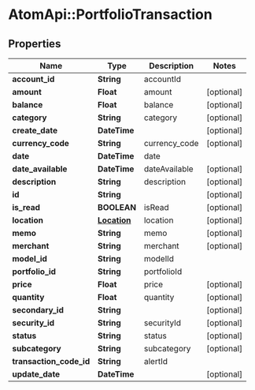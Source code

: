 # AtomApi::PortfolioTransaction

## Properties
Name | Type | Description | Notes
------------ | ------------- | ------------- | -------------
**account_id** | **String** | accountId | 
**amount** | **Float** | amount | [optional] 
**balance** | **Float** | balance | [optional] 
**category** | **String** | category | [optional] 
**create_date** | **DateTime** |  | [optional] 
**currency_code** | **String** | currency_code | [optional] 
**date** | **DateTime** | date | 
**date_available** | **DateTime** | dateAvailable | [optional] 
**description** | **String** | description | [optional] 
**id** | **String** |  | [optional] 
**is_read** | **BOOLEAN** | isRead | [optional] 
**location** | [**Location**](Location.md) | location | [optional] 
**memo** | **String** | memo | [optional] 
**merchant** | **String** | merchant | [optional] 
**model_id** | **String** | modelId | 
**portfolio_id** | **String** | portfolioId | 
**price** | **Float** | price | [optional] 
**quantity** | **Float** | quantity | [optional] 
**secondary_id** | **String** |  | [optional] 
**security_id** | **String** | securityId | [optional] 
**status** | **String** | status | [optional] 
**subcategory** | **String** | subcategory | [optional] 
**transaction_code_id** | **String** | alertId | 
**update_date** | **DateTime** |  | [optional] 


